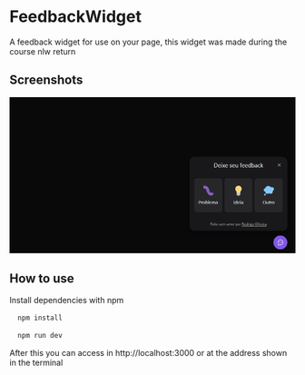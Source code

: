 # FeedbackWidget
A feedback widget for use on your page, this widget was made during the course nlw return
## Screenshots

![App Screenshot](/screenshots/feedback.PNG)


## How to use

Install dependencies with npm

```bash
  npm install
```

```bash
  npm run dev
```
After this you can access in http://localhost:3000 or at the address shown in the terminal 
    